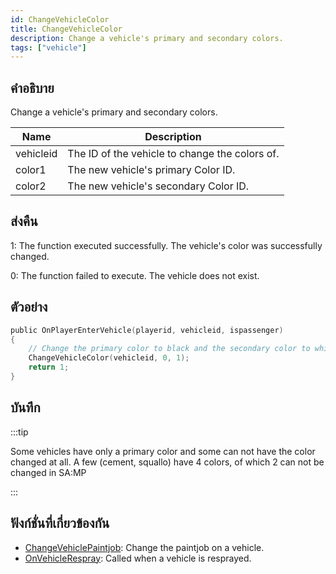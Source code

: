 ```yaml
---
id: ChangeVehicleColor
title: ChangeVehicleColor
description: Change a vehicle's primary and secondary colors.
tags: ["vehicle"]
---
```


## คำอธิบาย

Change a vehicle's primary and secondary colors.

| Name      | Description                                    |
| --------- | ---------------------------------------------- |
| vehicleid | The ID of the vehicle to change the colors of. |
| color1    | The new vehicle's primary Color ID.            |
| color2    | The new vehicle's secondary Color ID.          |

## ส่งคืน

1: The function executed successfully. The vehicle's color was successfully changed.

0: The function failed to execute. The vehicle does not exist.

## ตัวอย่าง

```c
public OnPlayerEnterVehicle(playerid, vehicleid, ispassenger)
{
    // Change the primary color to black and the secondary color to white
    ChangeVehicleColor(vehicleid, 0, 1);
    return 1;
}
```

## บันทึก

:::tip

Some vehicles have only a primary color and some can not have the color changed at all. A few (cement, squallo) have 4 colors, of which 2 can not be changed in SA:MP

:::

## ฟังก์ชั่นที่เกี่ยวข้องกัน

- [ChangeVehiclePaintjob](../../scripting/functions/ChangeVehiclePaintjob.md): Change the paintjob on a vehicle.
- [OnVehicleRespray](../../scripting/callbacks/OnVehicleRespray.md): Called when a vehicle is resprayed.
